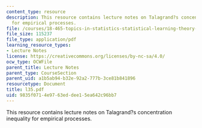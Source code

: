```yaml
---
content_type: resource
description: This resource contains lecture notes on Talagrand?s concentration inequality
  for empirical processes.
file: /courses/18-465-topics-in-statistics-statistical-learning-theory-spring-2007/9835f0714e9763eddee15ea642c96bb7_l35.pdf
file_size: 115237
file_type: application/pdf
learning_resource_types:
- Lecture Notes
license: https://creativecommons.org/licenses/by-nc-sa/4.0/
ocw_type: OCWFile
parent_title: Lecture Notes
parent_type: CourseSection
parent_uid: a1b5ab94-b32e-92a2-777b-3ce81b841896
resourcetype: Document
title: l35.pdf
uid: 9835f071-4e97-63ed-dee1-5ea642c96bb7
---
```

This resource contains lecture notes on Talagrand?s concentration inequality for empirical processes.